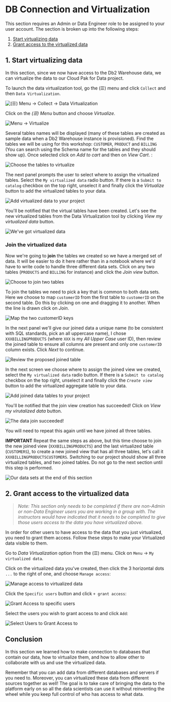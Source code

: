 # DB Connection and Virtualization

This section requires an Admin or Data Engineer role to be assigned to your user account. The section is broken up into the following steps:

1. [Start virtualizing data](#1-start-virtualizing-data)
1. [Grant access to the virtualized data](#2-grant-access-to-the-virtualized-data)

## 1. Start virtualizing data

In this section, since we now have access to the Db2 Warehouse data, we can virtualize the data to our Cloud Pak for Data project.

To launch the data virtualization tool, go the (☰) menu and click `Collect` and then `Data Virtualization`.

![(☰) Menu -> Collect -> Data Virtualization](../.gitbook/assets/images/dv/dv-menu.png)

 Click on the *(☰) Menu* button and choose *Virtualize*.

![Menu -> Virtualize](../.gitbook/assets/images/dv/dv-virtualize-menu.png)

Several tables names will be displayed (many of these tables are created as sample data when a Db2 Warehouse instance is provisioned). Find the tables we will be using for this workshop: `CUSTOMER`, `PRODUCT` and `BILLING` (You can search using the Schema name for the tables and they should show up). Once selected click on *Add to cart* and then on *View Cart*. :

![Choose the tables to virtualize](../.gitbook/assets/images/dv/dv-virtualize-tables.png)

The next panel prompts the user to select where to assign the virtualized tables. Select the `My virtualized data` radio button. If there is a `Submit to catalog` checkbox on the top right, unselect it and finally click the *Virtualize* button to add the virtualized tables to your data.

![Add virtualized data to your project](../.gitbook/assets/images/dv/dv-virtualize-assign.png)

You'll be notified that the virtual tables have been created. Let's see the new virtualized tables from the Data Virtualization tool by clicking *View my virtualized data* button.

![We've got virtualized data](../.gitbook/assets/images/dv/dv-virtualize-complete.png)

### Join the virtualized data

Now we're going to **join** the tables we created so we have a merged set of data. It will be easier to do it here rather than in a notebook where we'd have to write code to handle three different data sets. Click on any two tables (`PRODUCTS` and `BILLING` for instance) and click the *Join view* button.

![Choose to join two tables](../.gitbook/assets/images/dv/dv-data-join-overview.png)

To join the tables we need to pick a key that is common to both data sets. Here we choose to map `customerID` from the first table to `customerID` on the second table. Do this by clicking on one and dragging it to another. When the line is drawn click on *Join*.

![Map the two customerID keys](../.gitbook/assets/images/dv/dv-data-join-columns.png)

In the next panel we'll give our joined data a unique name (to be consistent with SQL standards, pick an all uppercase name), I chose `XXXBILLINGPRODUCTS` (where `XXX` is my *All Upper Case* user ID), then review the joined table to ensure all columns are present and only one `customerID` column exists. Click *Next* to continue.

![Review the proposed joined table](../.gitbook/assets/images/dv/dv-data-join-review.png)

In the next screen we choose where to assign the joined view we created, select the `My virtualized data` radio button. If there is a `Submit to catalog` checkbox on the top right, unselect it and finally click the *`Create view`* button to add the virtualized aggregate table to your data.

![Add joined data tables to your project](../.gitbook/assets/images/dv/dv-data-join-assign.png)

You'll be notified that the join view creation has succeeded! Click on *View my virutalized data* button.

![The data join succeeded!](../.gitbook/assets/images/dv/dv-data-join-created.png)

You will need to repeat this again until we have joined all three tables.

**IMPORTANT** Repeat the same steps as above, but this time choose to join the new joined view (`XXXBILLINGPRODUCTS`) and the last virtualized table (`CUSTOMERS`), to create a new joined view that has all three tables, let's call it `XXXBILLINGPRODUCTSCUSTOMERS`. Switching to our project should show all three virtualized tables, and two joined tables. Do not go to the next section until this step is performed.

![Our data sets at the end of this section](../.gitbook/assets/images/dv/dv-project-data-all.png)

## 2. Grant access to the virtualized data

>*Note: This section only needs to be completed if there are non-Admin or non-Data Engineer users you are working in a group with. The instructors would have indicated that it needs to be completed to give those users access to the data you have virtualized above.*

In order for other users to have access to the data that you just virtualized, you need to grant them access. Follow these steps to make your Virtualized data visible to them.

Go to *Data Virtualization* option from the (☰) menu. Click on `Menu` -> `My virtualized data`.

Click on the virtualized data you've created, then click the 3 horizontal dots `...` to the right of one, and choose `Manage access`:

![Manage access to virtualized data](../.gitbook/assets/images/dv/manageAccessToVirtData.png)

Click the `Specific users` button and click `+ grant access`:

![Grant Access to specific users](../.gitbook/assets/images/dv/dvManageAccessGrant.png)

Select the users you wish to grant access to and click `Add`:

![Select Users to Grant Access to](../.gitbook/assets/images/dv/grantAccessSelectUsers.png)

## Conclusion

In this section we learned how to make connection to databases that contain our data, how to virtualize them, and how to allow other to collaborate with us and use the virtualized data.

Remember that you can add data from different databases and servers if you need to. Moreover, you can virtualized these data from different sources together as well! The goal is to take care of bringing the data to the platform early on so all the data scientists can use it without reinventing the wheel while you keep full control of who has access to what data.
